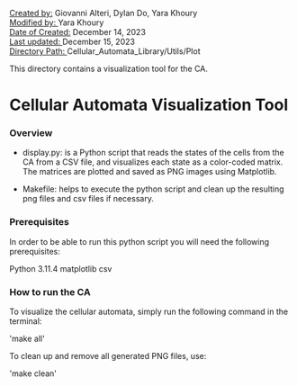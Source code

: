 <u>Created by:</u> Giovanni Alteri, Dylan Do, Yara Khoury<br>
<u>Modified by: </u> Yara Khoury <br>
<u>Date of Created:</u> December 14, 2023 <br>
<u>Last updated: </u> December 15, 2023 <br>
<u>Directory Path: </u> Cellular_Automata_Library/Utils/Plot

This directory contains a visualization tool for the CA. <br>

# Cellular Automata Visualization Tool

### Overview
- display.py: is a Python script that reads the states of the cells from the CA from a CSV file, and visualizes each state as a color-coded matrix. The matrices are plotted and saved as PNG images using Matplotlib. 

- Makefile: helps to execute the python script and clean up the resulting png files and csv files if necessary. 

### Prerequisites
In order to be able to run this python script you will need the following prerequisites: 

Python 3.11.4 
matplotlib
csv

### How to run the CA 
To visualize the cellular automata, simply run the following command in the terminal:

'make all'

To clean up and remove all generated PNG files, use:

'make clean'